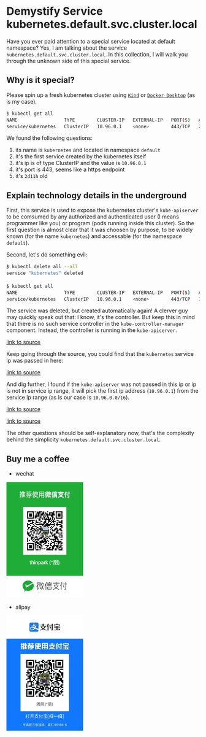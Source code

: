 # Demystify Service kubernetes.default.svc.cluster.local

Have you ever paid attention to a special service located at default namespace?
Yes, I am talking about the service `kubernetes.default.svc.cluster.local`. In
this collection, I will walk you through the unknown side of this special
service.

## Why is it special?

Please spin up a fresh kubernetes cluster using
[`Kind`](https://kind.sigs.k8s.io/) or [`Docker Desktop`](https://www.docker.com/products/docker-desktop) (as is my case).

```bash
$ kubectl get all
NAME                 TYPE        CLUSTER-IP   EXTERNAL-IP   PORT(S)   AGE
service/kubernetes   ClusterIP   10.96.0.1    <none>        443/TCP   2d11h
```

We found the following questions:

1. its name is `kubernetes` and located in namespace `default`
2. it's the first service created by the kubernetes itself
3. it's ip is of type ClusterIP and the value is `10.96.0.1`
4. it's port is 443, seems like a https endpoint
5. it's `2d11h` old

## Explain technology details in the underground

First, this service is used to expose the kubernetes cluster's `kube-apiserver`
to be comsumed by any authorized and authenticated user (I means programmer like
you) or program (pods running inside this cluster). So the first question is
almost clear that it was choosen by purpose, to be widely known (for the name
`kubernetes`) and accessable (for the namespace `default`).

Second, let's do something evil:

```bash
$ kubectl delete all --all
service "kubernetes" deleted

$ kubectl get all
NAME                 TYPE        CLUSTER-IP   EXTERNAL-IP   PORT(S)   AGE
service/kubernetes   ClusterIP   10.96.0.1    <none>        443/TCP   1s
```

The service was deleted, but created automatically again! A clerver guy may
quickly speak out that: I know, it's the controller. But keep this in mind that
there is no such service controller in the `kube-controller-manager` component.
Instead, the controller is running in the `kube-apiserver`.

[link to source](https://github.com/kubernetes/kubernetes/blob/9f0f14952c51e7a5622eac05c541ba20b5821627/pkg/controlplane/controller.go#L51)

Keep going through the source, you could find that the `kubernetes` service ip
was passed in here:

[link to source](https://github.com/kubernetes/kubernetes/blob/9f0f14952c51e7a5622eac05c541ba20b5821627/pkg/controlplane/controller.go#L121)

And dig further, I found if the `kube-apiserver` was not passed in this ip or ip
is not in service ip range, it will pick the first ip address (`10.96.0.1`) from
the service ip range (as is our case is `10.96.0.0/16`).

[link to source](https://github.com/kubernetes/kubernetes/blob/9f0f14952c51e7a5622eac05c541ba20b5821627/pkg/controlplane/instance.go#L304)

[link to source](https://github.com/kubernetes/kubernetes/blob/9f0f14952c51e7a5622eac05c541ba20b5821627/pkg/controlplane/services.go#L47)

The other questions should be self-explanatory now, that's the complexity behind
the simplicity `kubernetes.default.svc.cluster.local`.

## Buy me a coffee

- wechat

![wechat](../img/wechat.png)

- alipay

![alipay](../img/alipay.png)
